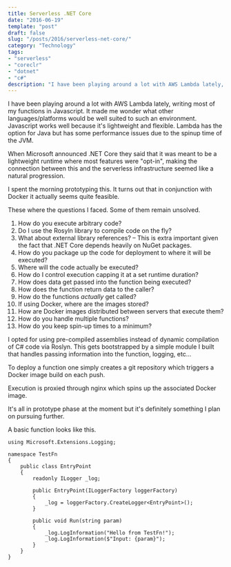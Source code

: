 ```yaml
---
title: Serverless .NET Core
date: "2016-06-19"
template: "post"
draft: false
slug: "/posts/2016/serverless-net-core/"
category: "Technology"
tags:
- "serverless"
- "coreclr"
- "dotnet"
- "c#"
description: "I have been playing around a lot with AWS Lambda lately, writing most of my functions in Javascript.  It made me wonder what other languages/platforms would be well suited to such an environment.  Javascript works well because it's lightweight and flexible.  Lambda has the option for Java but has some performance issues due to the spinup time of the JVM."
---
```

I have been playing around a lot with AWS Lambda lately, writing most of my functions in Javascript.  It made me wonder what other languages/platforms would be well suited to such an environment.  Javascript works well because it's lightweight and flexible.  Lambda has the option for Java but has some performance issues due to the spinup time of the JVM.

When Microsoft announced .NET Core they said that it was meant to be a lightweight runtime where most features were "opt-in", making the connection between this and the serverless infrastructure seemed like a natural progression.

I spent the morning prototyping this.  It turns out that in conjunction with Docker it actually seems quite feasible.

These where the questions I faced.  Some of them remain unsolved.

1. How do you execute arbitrary code?
2. Do I use the Rosyln library to compile code on the fly?
3. What about external library references? – This is extra important given the fact that .NET Core depends heavily on NuGet packages.
4. How do you package up the code for deployment to where it will be executed?
5. Where will the code actually be executed?
6. How do I control execution capping it at a set runtime duration?
7. How does data get passed into the function being executed?
8. How does the function return data to the caller?
9. How do the functions _actually_ get called?
10. If using Docker, where are the images stored?
11. How are Docker images distributed between servers that execute them?
12. How do you handle multiple functions?
13. How do you keep spin-up times to a minimum?

I opted for using pre-compiled assemblies instead of dynamic compilation of C# code via Roslyn.  This gets bootstrapped by a simple module I built that handles passing information into the function, logging, etc...

To deploy a function one simply creates a git repository which triggers a Docker image build on each push.

Execution is proxied through nginx which spins up the associated Docker image.

It's all in prototype phase at the moment but it's definitely something I plan on pursuing further.

A basic function looks like this.

    using Microsoft.Extensions.Logging;

    namespace TestFn
    {
        public class EntryPoint
        {
            readonly ILogger _log;

            public EntryPoint(ILoggerFactory loggerFactory)
            {
                _log = loggerFactory.CreateLogger<EntryPoint>();
            }

            public void Run(string param)
            {
                _log.LogInformation("Hello from TestFn!");
                _log.LogInformation($"Input: {param}");
            }
        }
    }